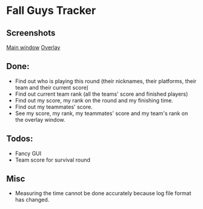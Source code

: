 # Fall Guys Tracker

## Screenshots
[Main window](https://raw.githubusercontent.com/drash99/FallGuysTracker/master/images/main.png)
[Overlay](https://raw.githubusercontent.com/drash99/FallGuysTracker/master/images/overlay.png)

## Done:
* Find out who is playing this round (their nicknames, their platforms, their team and their current score)
* Find out current team rank (all the teams' score and finished players)
* Find out my score, my rank on the round and my finishing time.
* Find out my teammates' score.
* See my score, my rank, my teammates' score and my team's rank on the overlay window.

## Todos:
* Fancy GUI
* Team score for survival round

## Misc
* Measuring the time cannot be done accurately because log file format has changed.

